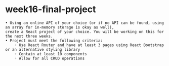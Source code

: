 # week16-final-project

    • Using an online API of your choice (or if no API can be found, using an array for in-memory storage is okay as well), 
    create a React project of your choice. You will be working on this for the next three weeks. 
    • Project must meet the following criteria:
        ◦ Use React Router and have at least 3 pages using React Bootstrap or an alternative styling library
        ◦ Contain at least 10 components
        ◦ Allow for all CRUD operations
